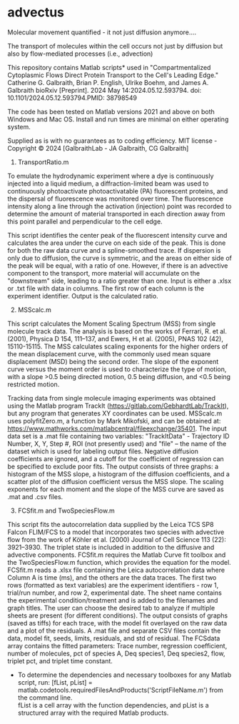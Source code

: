# advectus
Molecular movement quantified - it not just diffusion anymore....

The transport of molecules within the cell occurs not just by diffusion but also by flow-mediated processes (i.e., advection)


This repository contains Matlab scripts* used in "Compartmentalized Cytoplasmic Flows Direct Protein Transport to the Cell's Leading Edge."
Catherine G. Galbraith, Brian P. English, Ulrike Boehm, and James A. Galbraith
bioRxiv [Preprint]. 2024 May 14:2024.05.12.593794. 
doi: 10.1101/2024.05.12.593794.PMID: 38798549


The code has been tested on Matlab versions 2021 and above on both Windows and Mac OS.  Install and run times are minimal on either operating system.  

Supplied as is with no guarantees as to coding efficiency.
MIT license - Copyright © 2024  [GalbraithLab - JA Galbraith, CG Galbraith]


1) TransportRatio.m
   
 To emulate the hydrodynamic experiment where a dye is continuously injected into a liquid medium, a diffraction-limited beam was used to continuously photoactivate photoactivatable (PA) fluorescent proteins, and the dispersal of fluorescence was monitored over time. The fluorescence intensity along a line through the activation (injection) point was recorded to determine the amount of material transported in each direction away from this point parallel and perpendicular to the cell edge.  

This script identifies the center peak of the fluorescent intensity curve and calculates the area under the curve on each side of the peak.   This is done for both the raw data curve and a spline-smoothed trace.  If dispersion is only due to diffusion, the curve is symmetric, and the areas on either side of the peak will be equal, with a ratio of one. However, if there is an advective component to the transport, more material will accumulate on the "downstream" side, leading to a ratio greater than one.  Input is either a .xlsx or .txt file with data in columns.  The first row of each column is the experiment identifier.  Output is the calculated ratio.  

 
2) MSScalc.m

This script calculates the Moment Scaling Spectrum (MSS) from single molecule track data.  The analysis is based on the works of Ferrari, R. et al. (2001), Physica D 154, 111–137, and Ewers, H et al.  (2005), PNAS  102 (42), 15110-15115.  The MSS calculates scaling exponents for the higher orders of the mean displacement curve, with the commonly used mean square displacement (MSD) being the second order.  The slope of the exponent curve versus the moment order is used to characterize the type of motion, with a slope >0.5 being directed motion, 0.5 being diffusion, and <0.5 being restricted motion.  

Tracking data from single molecule imaging experiments was obtained using the Matlab program TrackIt (https://gitlab.com/GebhardtLab/TrackIt), but any program that generates XY coordinates can be used.  MSScalc.m uses polyfitZero.m, a function by Mark Mikofski, and can be obtained at: https://www.mathworks.com/matlabcentral/fileexchange/35401.  The input data set is a .mat file containing two variables:  "TrackItData" - Trajectory ID Number, X, Y, Step #, ROI (not presently used) and "file" – the name of the dataset which is used for labeling output files.  Negative diffusion coefficients are ignored, and a cutoff for the coefficient of regression can be specified to exclude poor fits.  The output consists of three graphs: a histogram of the MSS slope, a histogram of the diffusion coefficients, and a scatter plot of the diffusion coefficient versus the MSS slope.  The scaling exponents for each moment and the slope of the MSS curve are saved as .mat and .csv files.  
  

3) FCSfit.m and TwoSpeciesFlow.m

This script fits the autocorrelation data supplied by the Leica TCS SP8 Falcon FLIM/FCS to a model that incorporates two species with advective flow from the work of Köhler et al. (2000)  Journal of Cell Science 113 (22): 3921–3930.  The triplet state is included in addition to the diffusive and advective components.  FCSfit.m requires the Matlab Curve fit toolbox and the TwoSpeciesFlow.m function, which provides the equation for the model.  FCSfit.m reads a .xlsx file containing the Leica autocorrelation data where Column A is time (ms), and the others are the data traces.  The first two rows (formatted as text variables) are the experiment identifiers - row 1, trial/run number, and row 2, experimental date.  The sheet name contains the experimental condition/treatment and is added to the filenames and graph titles.  The user can choose the desired tab to analyze if multiple sheets are present (for different conditions).  The output consists of graphs (saved as tiffs) for each trace, with the model fit overlayed on the raw data and a plot of the residuals.   A .mat file and separate CSV files contain the data, model fit, seeds, limits, residuals, and std of residual.  The FCSdata array contains the fitted parameters: Trace number, regression coefficient, number of molecules, pct of species A, Deq species1, Deq species2, flow, triplet pct, and triplet time constant.



* To determine the dependencies and necessary toolboxes for any Matlab script, run:
[fList, pList] = matlab.codetools.requiredFilesAndProducts('ScriptFileName.m') from the command line.  
fList is a cell array with the function dependencies, and pList is a structured array with the required Matlab products.
